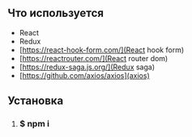 ## Что используется
* React
* Redux
* [https://react-hook-form.com/](React hook form)
* [https://reactrouter.com/](React router dom)
* [https://redux-saga.js.org/](Redux saga)
* [https://github.com/axios/axios](axios)

## Установка

1. ### $ npm i 